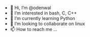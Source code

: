 - 👋 Hi, I’m @odenwal
- 👀 I’m interested in bash, C, C++
- 🌱 I’m currently learning Python
- 💞️ I’m looking to collaborate on linux
- 📫 How to reach me ...

<!---
odenwal/odenwal is a ✨ special ✨ repository because its `README.md` (this file) appears on your GitHub profile.
You can click the Preview link to take a look at your changes.
--->
